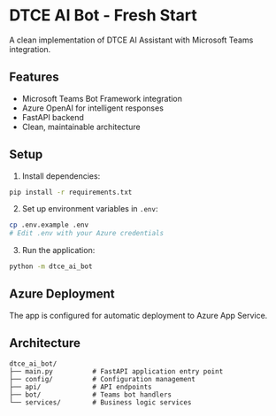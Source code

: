 # DTCE AI Bot - Fresh Start

A clean implementation of DTCE AI Assistant with Microsoft Teams integration.

## Features
- Microsoft Teams Bot Framework integration
- Azure OpenAI for intelligent responses
- FastAPI backend
- Clean, maintainable architecture

## Setup

1. Install dependencies:
```bash
pip install -r requirements.txt
```

2. Set up environment variables in `.env`:
```bash
cp .env.example .env
# Edit .env with your Azure credentials
```

3. Run the application:
```bash
python -m dtce_ai_bot
```

## Azure Deployment

The app is configured for automatic deployment to Azure App Service.

## Architecture

```
dtce_ai_bot/
├── main.py          # FastAPI application entry point
├── config/          # Configuration management
├── api/             # API endpoints
├── bot/             # Teams bot handlers
└── services/        # Business logic services
```
